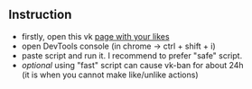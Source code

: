 ## Instruction  
* firstly, open this vk [page with your likes](http://vk.com/feed?section=likes)
* open DevTools console (in chrome -> ctrl + shift + i)
* paste script and run it. I recommend to prefer "safe" script.
* *optional* using "fast" script can cause vk-ban for about 24h  
(it is when you cannot make like/unlike actions)
